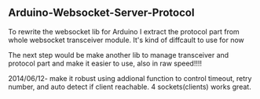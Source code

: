 ## Arduino-Websocket-Server-Protocol


To rewrite the websocket lib for Arduino I extract the protocol part from whole websocket transceiver module. It's kind of diffcault to use for now

The next step would be make another lib to manage transceiver and protocol part and make it easier to use, also in raw speed!!!!


2014/06/12- make it robust using addional function to control timeout, retry number, and auto detect if client reachable.
4 sockets(clients) works great.
